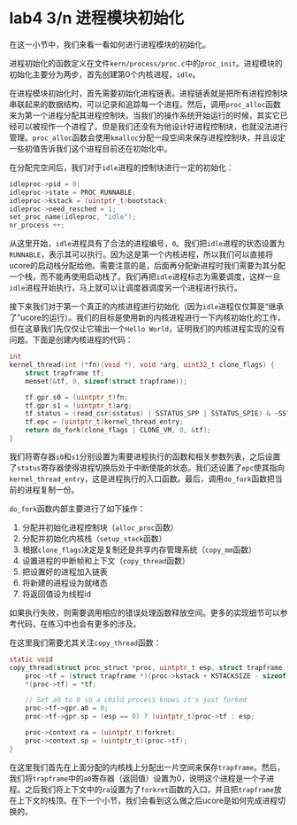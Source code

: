 # lab4 3/n 进程模块初始化

在这一小节中，我们来看一看如何进行进程模块的初始化。

进程初始化的函数定义在文件`kern/process/proc.c`中的`proc_init`。进程模块的初始化主要分为两步，首先创建第0个内核进程，`idle`。

在进程模块初始化时，首先需要初始化进程链表。进程链表就是把所有进程控制块串联起来的数据结构，可以记录和追踪每一个进程。然后，调用`proc_alloc`函数来为第一个进程分配其进程控制块。当我们的操作系统开始运行的时候，其实它已经可以被视作一个进程了。但是我们还没有为他设计好进程控制块，也就没法进行管理。`proc_alloc`函数会使用`kmalloc`分配一段空间来保存进程控制块，并且设定一些初值告诉我们这个进程目前还在初始化中。

在分配完空间后，我们对于`idle`进程的控制块进行一定的初始化：

```c
idleproc->pid = 0;
idleproc->state = PROC_RUNNABLE;
idleproc->kstack = (uintptr_t)bootstack;
idleproc->need_resched = 1;
set_proc_name(idleproc, "idle");
nr_process ++;
```

从这里开始，`idle`进程具有了合法的进程编号，`0`。我们把`idle`进程的状态设置为`RUNNABLE`，表示其可以执行。因为这是第一个内核进程，所以我们可以直接将ucore的启动栈分配给他。需要注意的是，后面再分配新进程时我们需要为其分配一个栈，而不能再使用启动栈了。我们再把`idle`进程标志为需要调度，这样一旦`idle`进程开始执行，马上就可以让调度器调度另一个进程进行执行。

接下来我们对于第一个真正的内核进程进行初始化（因为`idle`进程仅仅算是“继承了”ucore的运行）。我们的目标是使用新的内核进程进行一下内核初始化的工作，但在这章我们先仅仅让它输出一个`Hello World`，证明我们的内核进程实现的没有问题。下面是创建内核进程的代码：

```c
int
kernel_thread(int (*fn)(void *), void *arg, uint32_t clone_flags) {
    struct trapframe tf;
    memset(&tf, 0, sizeof(struct trapframe));

    tf.gpr.s0 = (uintptr_t)fn;
    tf.gpr.s1 = (uintptr_t)arg;
    tf.status = (read_csr(sstatus) | SSTATUS_SPP | SSTATUS_SPIE) & ~SSTATUS_SIE;
    tf.epc = (uintptr_t)kernel_thread_entry;
    return do_fork(clone_flags | CLONE_VM, 0, &tf);
}
```

我们将寄存器`s0`和`s1`分别设置为需要进程执行的函数和相关参数列表，之后设置了`status`寄存器使得进程切换后处于中断使能的状态。我们还设置了`epc`使其指向`kernel_thread_entry`，这是进程执行的入口函数。最后，调用`do_fork`函数把当前的进程复制一份。

`do_fork`函数内部主要进行了如下操作：

1. 分配并初始化进程控制块（`alloc_proc`函数）
2. 分配并初始化内核栈（`setup_stack`函数）
3. 根据`clone_flags`决定是复制还是共享内存管理系统（`copy_mm`函数）
4. 设置进程的中断帧和上下文（`copy_thread`函数）
5. 把设置好的进程加入链表
6. 将新建的进程设为就绪态
7. 将返回值设为线程id

如果执行失败，则需要调用相应的错误处理函数释放空间。更多的实现细节可以参考代码，在练习中也会有更多的涉及。

在这里我们需要尤其关注`copy_thread`函数：

```c
static void
copy_thread(struct proc_struct *proc, uintptr_t esp, struct trapframe *tf) {
    proc->tf = (struct trapframe *)(proc->kstack + KSTACKSIZE - sizeof(struct trapframe));
    *(proc->tf) = *tf;

    // Set a0 to 0 so a child process knows it's just forked
    proc->tf->gpr.a0 = 0;
    proc->tf->gpr.sp = (esp == 0) ? (uintptr_t)proc->tf : esp;

    proc->context.ra = (uintptr_t)forkret;
    proc->context.sp = (uintptr_t)(proc->tf);
}
```

在这里我们首先在上面分配的内核栈上分配出一片空间来保存`trapframe`。然后，我们将`trapframe`中的`a0`寄存器（返回值）设置为0，说明这个进程是一个子进程。之后我们将上下文中的`ra`设置为了`forkret`函数的入口，并且把`trapframe`放在上下文的栈顶。在下一个小节，我们会看到这么做之后ucore是如何完成进程切换的。